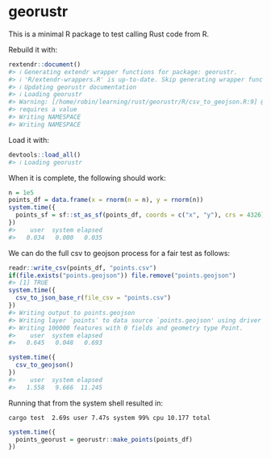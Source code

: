 
<!-- README.md is generated from README.Rmd. Please edit that file -->

# georustr

<!-- badges: start -->
<!-- badges: end -->

This is a minimal R package to test calling Rust code from R.

Rebuild it with:

``` r
rextendr::document()
#> ℹ Generating extendr wrapper functions for package: georustr.
#> ℹ 'R/extendr-wrappers.R' is up-to-date. Skip generating wrapper functions.
#> ℹ Updating georustr documentation
#> ℹ Loading georustr
#> Warning: [/home/robin/learning/rust/georustr/R/csv_to_geojson.R:9] @examples
#> requires a value
#> Writing NAMESPACE
#> Writing NAMESPACE
```

Load it with:

``` r
devtools::load_all()
#> ℹ Loading georustr
```

When it is complete, the following should work:

``` r
n = 1e5
points_df = data.frame(x = rnorm(n = n), y = rnorm(n))
system.time({
  points_sf = sf::st_as_sf(points_df, coords = c("x", "y"), crs = 4326)
})
#>    user  system elapsed 
#>   0.034   0.000   0.035
```

We can do the full csv to geojson process for a fair test as follows:

``` r
readr::write_csv(points_df, "points.csv")
if(file.exists("points.geojson")) file.remove("points.geojson")
#> [1] TRUE
system.time({
  csv_to_json_base_r(file_csv = "points.csv")
})
#> Writing output to points.geojson
#> Writing layer `points' to data source `points.geojson' using driver `GeoJSON'
#> Writing 100000 features with 0 fields and geometry type Point.
#>    user  system elapsed 
#>   0.645   0.048   0.693
```

``` r
system.time({
  csv_to_geojson()
})
#>    user  system elapsed 
#>   1.558   9.666  11.245
```

Running that from the system shell resulted in:

    cargo test  2.69s user 7.47s system 99% cpu 10.177 total

``` r
system.time({
  points_georust = georustr::make_points(points_df)
})
```
